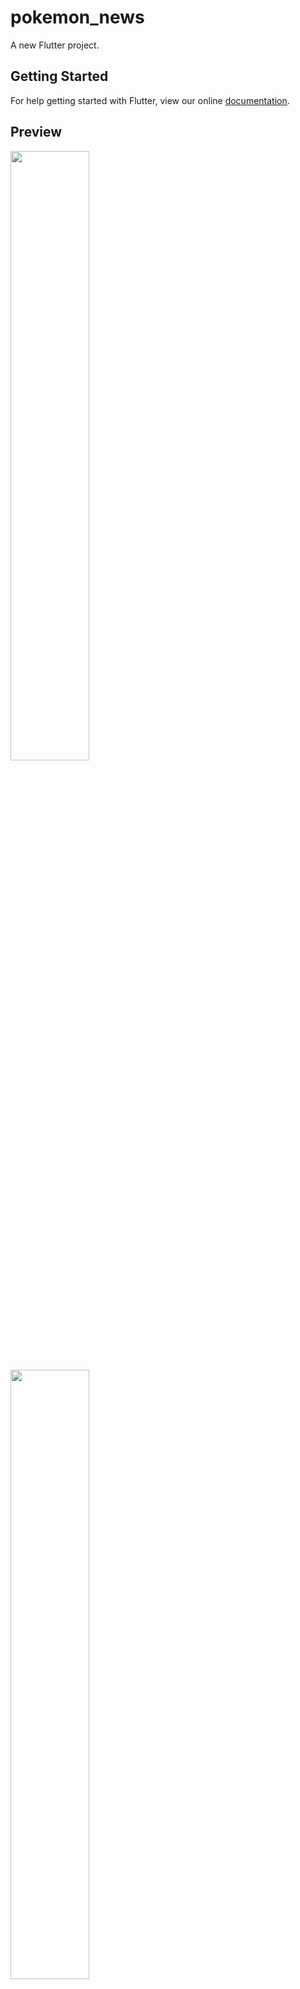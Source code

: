 # pokemon_news

A new Flutter project.

## Getting Started

For help getting started with Flutter, view our online
[documentation](https://flutter.io/).

## Preview
<img src="https://github.com/flutter-camp-peru/flutter-pokemon-news/blob/master/assets/flutter_01.png" width="50%">
<img src="https://github.com/flutter-camp-peru/flutter-pokemon-news/blob/master/assets/flutter_02.png" width="50%">
